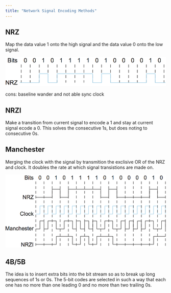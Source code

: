 ```yaml
---
title: "Network Signal Encoding Methods"
---
```


## NRZ
Map the data value 1 onto the high signal and the data value 0 onto the low signal.

![](./assets/nrz.png)

cons: baseline wander and not able sync clock

## NRZI
Make a transition from current signal to encode a 1 and stay at current signal ecode a 0. This solves the consecutive 1s, but does noting to consecutive 0s.

## Manchester
Merging the clock with the signal by transmition the exclisive OR of the NRZ and clock. It doubles the rate at which signal transistions are made on.

![](./assets/diffencoding.png)

## 4B/5B
The idea is to insert extra bits into the bit stream so as to break up long sequences of 1s or 0s. The 5-bit codes are selected in such a way that each one has no more than one leading 0 and no more than two trailing 0s.

